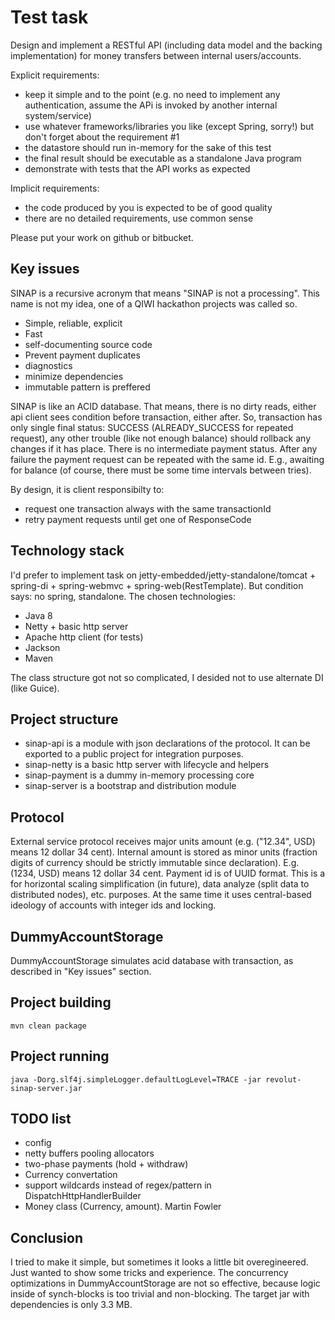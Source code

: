 Test task
=================

Design and implement a RESTful API (including data model and the backing implementation) for money transfers between
internal users/accounts.

Explicit requirements:
* keep it simple and to the point (e.g. no need to implement any authentication, assume the APi is invoked by another
internal system/service)
* use whatever frameworks/libraries you like (except Spring, sorry!) but don't forget about the requirement #1
* the datastore should run in-memory for the sake of this test
* the final result should be executable as a standalone Java program
* demonstrate with tests that the API works as expected

Implicit requirements:
* the code produced by you is expected to be of good quality
* there are no detailed requirements, use common sense

Please put your work on github or bitbucket.

Key issues
------------
SINAP is a recursive acronym that means "SINAP is not a processing".
This name is not my idea, one of a QIWI hackathon projects was called so.

* Simple, reliable, explicit
* Fast
* self-documenting source code
* Prevent payment duplicates
* diagnostics
* minimize dependencies
* immutable pattern is preffered

SINAP is like an ACID database. That means, there is no dirty reads, either api client sees condition before transaction,
either after. So, transaction has only single final status: SUCCESS (ALREADY_SUCCESS for repeated request), any other
trouble (like not enough balance) should rollback any changes if it has place. There is no intermediate payment status.
After any failure the payment request can be repeated with the same id. E.g., awaiting for balance (of course, there
must be some time intervals between tries).

By design, it is client responsibilty to:
* request one transaction always with the same transactionId
* retry payment requests until get one of ResponseCode

Technology stack
------------
I'd prefer to implement task on jetty-embedded/jetty-standalone/tomcat + spring-di + spring-webmvc +
spring-web(RestTemplate).
But condition says: no spring, standalone.
The chosen technologies:
* Java 8
* Netty + basic http server
* Apache http client (for tests)
* Jackson
* Maven

The class structure got not so complicated, I desided not to use alternate DI (like Guice).

Project structure
------------
* sinap-api is a module with json declarations of the protocol. It can be exported to a public project for
integration purposes.
* sinap-netty is a basic http server with lifecycle and helpers
* sinap-payment is a dummy in-memory processing core
* sinap-server is a bootstrap and distribution module

Protocol
------------
External service protocol receives major units amount (e.g. ("12.34", USD) means 12 dollar 34 cent).
Internal amount is stored as minor units (fraction digits of currency should be strictly immutable since declaration).
E.g. (1234, USD) means 12 dollar 34 cent.
Payment id is of UUID format. This is a for horizontal scaling simplification (in future), data analyze (split data
to distributed nodes), etc. purposes.
At the same time it uses central-based ideology of accounts with integer ids and locking.

DummyAccountStorage
------------
DummyAccountStorage simulates acid database with transaction, as described in "Key issues" section.

Project building
------------
```mvn clean package```

Project running
------------
```java -Dorg.slf4j.simpleLogger.defaultLogLevel=TRACE -jar revolut-sinap-server.jar```

TODO list
------------
* config
* netty buffers pooling allocators
* two-phase payments (hold + withdraw)
* Currency convertation
* support wildcards instead of regex/pattern in DispatchHttpHandlerBuilder
* Money class (Currency, amount). Martin Fowler

Conclusion
------------
I tried to make it simple, but sometimes it looks a little bit overegineered. Just wanted to show some tricks and
experience. The concurrency optimizations in DummyAccountStorage are not so effective, because logic inside of synch-blocks
is too trivial and non-blocking.
The target jar with dependencies is only 3.3 MB.
